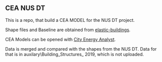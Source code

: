 ## CEA NUS DT 

This is a repo, that build a CEA MODEL for the NUS DT project. 

Shape files and Baseline are obtained from [elastic-buildings](https://github.com/buds-lab/elastic-buildings).

CEA Models can be opened with [City Energy Analyst](https://github.com/architecture-building-systems/CityEnergyAnalyst).

Data is merged and compared with the shapes from the NUS DT. Data for that is in auxilary\Building_Structures_ 2019, which is not uploaded.


